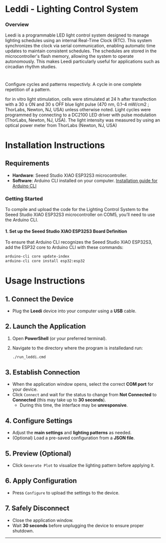 

# Leddi - Lighting Control System

### Overview
Leedi is a programmable LED light control system designed to manage lighting schedules using an internal Real-Time Clock (RTC). This system synchronizes the clock via serial communication, enabling automatic time updates to maintain consistent schedules. The schedules are stored in the microcontroller's flash memory, allowing the system to operate autonomously. This makes Leedi particularly useful for applications such as circadian rhythm studies.




#

Configure cycles and patterns respectivly. A cycle in one complete repetition of a pattern. 


for in vitro light stimulation, cells were
stimulated at 24 h after transfection with a 30 s ON and 30 s OFF blue
light pulse (470 nm, 0.1–4 mW/cm2
; ThorLabs, Newton, NJ, USA) unless
otherwise noted. Light cycles were programmed by connecting to a
DC2100 LED driver with pulse modulation (ThorLabs, Newton, NJ,
USA). The light intensity was measured by using an optical power
meter from ThorLabs (Newton, NJ, USA)


# **Installation Instructions**

## Requirements
- **Hardware**: Seeed Studio XIAO ESP32S3 microcontroller.
- **Software**: Arduino CLI installed on your computer. [Installation guide for Arduino CLI](https://arduino.github.io/arduino-cli/0.24/installation/)

### Getting Started
To compile and upload the code for the Lighting Control System to the Seeed Studio XIAO ESP32S3 microcontroller on COM5, you’ll need to use the Arduino CLI.



#### 1. Set up the Seeed Studio XIAO ESP32S3 Board Definition
To ensure that Arduino CLI recognizes the Seeed Studio XIAO ESP32S3, add the ESP32 core to Arduino CLI with these commands:

```bash
arduino-cli core update-index
arduino-cli core install esp32:esp32
```




# **Usage Instructions**  

## **1. Connect the Device**  
- Plug the **Leedi** device into your computer using a **USB** cable.  

## **2. Launch the Application**  
1. Open **PowerShell** (or your preferred terminal).  
2. Navigate to the directory where the program is installedand run:  

   ```bash
   ./run_leddi.cmd
   ```  

## **3. Establish Connection**  
- When the application window opens, select the correct **COM port** for your device.  
- Click `Connect` and wait for the status to change from **Not Connected** to **Connected** (this may take up to **30 seconds**).  
  - During this time, the interface may be **unresponsive**.  

## **4. Configure Settings**  
- Adjust the **main settings** and **lighting patterns** as needed.  
- (Optional) Load a pre-saved configuration from a **JSON file**.  

## **5. Preview (Optional)**  
- Click `Generate Plot` to visualize the lighting pattern before applying it.  

## **6. Apply Configuration**  
- Press `Configure` to upload the settings to the device.  

## **7. Safely Disconnect**  
- Close the application window.  
- Wait **30 seconds** before unplugging the device to ensure proper shutdown.  

---
